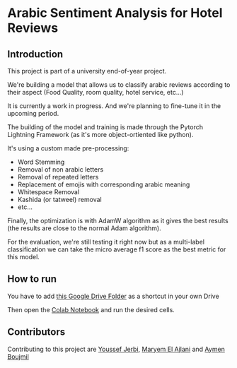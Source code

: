 # Arabic Sentiment Analysis for Hotel Reviews

## Introduction

This project is part of a university end-of-year project.

We're building a model that allows us to classify arabic reviews according to their aspect (Food Quality, room quality, hotel service, etc...)

It is currently a work in progress. And we're planning to fine-tune it in the upcoming period.

The building of the model and training is made through the Pytorch Lightning Framework (as it's more object-ortiented like python).

It's using a custom made pre-processing:
- Word Stemming
- Removal of non arabic letters
- Removal of repeated letters
- Replacement of emojis with corresponding arabic meaning
- Whitespace Removal
- Kashida (or tatweel) removal
- etc...

Finally, the optimization is with AdamW algorithm as it gives the best results (the results are close to the normal Adam algorithm).

For the evaluation, we're still testing it right now but as a multi-label classification we can take the micro average f1 score as the best metric for this model.

## How to run

You have to add [this Google Drive Folder](https://drive.google.com/drive/folders/1b37oipo4ZC7MrZuHHBBg7OUM-9hvTd2j?usp=sharing) as a shortcut in your own Drive

Then open the [Colab Notebook](https://colab.research.google.com/github/YoussefJJ/arabic-sentiment-analysis-for-hotel-reviews/blob/main/multi_label.ipynb) and run the desired cells.

## Contributors

Contributing to this project are [Youssef Jerbi](https://github.com/YoussefJJ), [Maryem El Ajlani](https://github.com/MeryamAjlani) and [Aymen Boujmil](https://github.com/AymenBoujmil)
